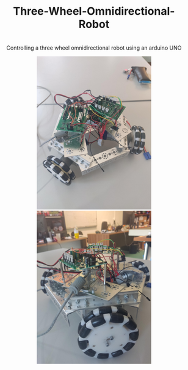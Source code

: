 <h1 align="center">Three-Wheel-Omnidirectional-Robot</h1>


<p align="center">
    <br />
    Controlling a three wheel omnidirectional robot using an arduino UNO
</p>

<div align="center">
    <img src="images/image_1" alt="Description" width="300">
    <img src="images/image_2" alt="Description" width="300">
</div>

